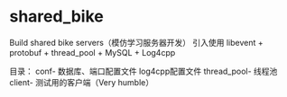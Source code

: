 # shared_bike
Build shared bike servers（模仿学习服务器开发）
引入使用 libevent + protobuf + thread_pool + MySQL + Log4cpp

目录：
        conf-          数据库、端口配置文件    log4cpp配置文件
        thread_pool-   线程池
        client-        测试用的客户端（Very humble）
